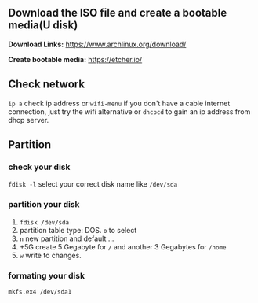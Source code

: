 ## Download the ISO file and create a bootable media(U disk)

__Download Links:__ https://www.archlinux.org/download/

__Create bootable media:__ https://etcher.io/

## Check network

`ip a` check ip address or `wifi-menu` if you don't have a cable internet connection, just try the wifi alternative or `dhcpcd` to gain an ip address from dhcp server.

## Partition

### check your disk

`fdisk -l` select your correct disk name like `/dev/sda`

### partition your disk

1. `fdisk /dev/sda`
2. partition table type: DOS. `o` to select
3. `n` new partition and default ...
4. +5G create 5 Gegabyte for `/` and another 3 Gegabytes for `/home`
5. `w` write to changes.

### formating your disk

`mkfs.ex4 /dev/sda1`
